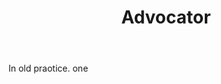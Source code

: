 ---
title: Advocator
permalink: "/definitions/advocator.html"
body: In old praotice. one
published_at: '2018-07-07'
layout: post
---